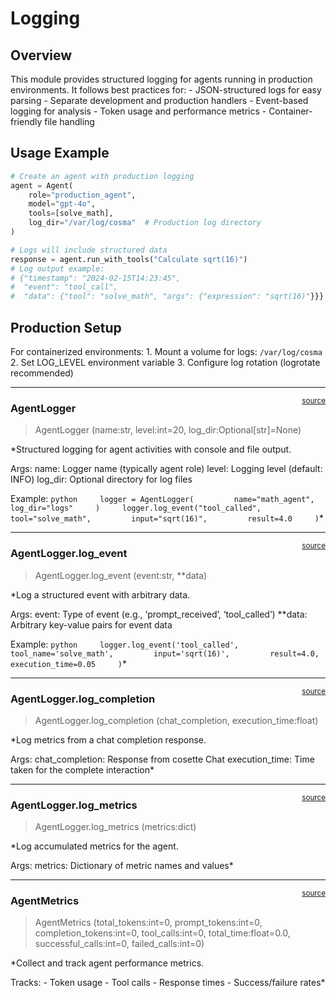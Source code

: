 # Logging


<!-- WARNING: THIS FILE WAS AUTOGENERATED! DO NOT EDIT! -->

## Overview

This module provides structured logging for agents running in production
environments. It follows best practices for: - JSON-structured logs for
easy parsing - Separate development and production handlers -
Event-based logging for analysis - Token usage and performance metrics -
Container-friendly file handling

## Usage Example

``` python
# Create an agent with production logging
agent = Agent(
    role="production_agent",
    model="gpt-4o",
    tools=[solve_math],
    log_dir="/var/log/cosma"  # Production log directory
)

# Logs will include structured data
response = agent.run_with_tools("Calculate sqrt(16)")
# Log output example:
# {"timestamp": "2024-02-15T14:23:45", 
#  "event": "tool_call", 
#  "data": {"tool": "solve_math", "args": {"expression": "sqrt(16)"}}}
```

## Production Setup

For containerized environments: 1. Mount a volume for logs:
`/var/log/cosma` 2. Set LOG_LEVEL environment variable 3. Configure log
rotation (logrotate recommended)

------------------------------------------------------------------------

<a href="https://github.com/la3d/cosma/blob/main/cosma/logging.py#L21"
target="_blank" style="float:right; font-size:smaller">source</a>

### AgentLogger

>  AgentLogger (name:str, level:int=20, log_dir:Optional[str]=None)

\*Structured logging for agent activities with console and file output.

Args: name: Logger name (typically agent role) level: Logging level
(default: INFO) log_dir: Optional directory for log files

Example:
`python     logger = AgentLogger(         name="math_agent",         log_dir="logs"     )     logger.log_event("tool_called",          tool="solve_math",         input="sqrt(16)",         result=4.0     )`\*

------------------------------------------------------------------------

<a href="https://github.com/la3d/cosma/blob/main/cosma/logging.py#L89"
target="_blank" style="float:right; font-size:smaller">source</a>

### AgentLogger.log_event

>  AgentLogger.log_event (event:str, **data)

\*Log a structured event with arbitrary data.

Args: event: Type of event (e.g., ‘prompt_received’, ‘tool_called’)
\*\*data: Arbitrary key-value pairs for event data

Example:
`python     logger.log_event('tool_called',         tool_name='solve_math',         input='sqrt(16)',         result=4.0,         execution_time=0.05     )`\*

------------------------------------------------------------------------

<a href="https://github.com/la3d/cosma/blob/main/cosma/logging.py#L139"
target="_blank" style="float:right; font-size:smaller">source</a>

### AgentLogger.log_completion

>  AgentLogger.log_completion (chat_completion, execution_time:float)

\*Log metrics from a chat completion response.

Args: chat_completion: Response from cosette Chat execution_time: Time
taken for the complete interaction\*

------------------------------------------------------------------------

<a href="https://github.com/la3d/cosma/blob/main/cosma/logging.py#L130"
target="_blank" style="float:right; font-size:smaller">source</a>

### AgentLogger.log_metrics

>  AgentLogger.log_metrics (metrics:dict)

\*Log accumulated metrics for the agent.

Args: metrics: Dictionary of metric names and values\*

------------------------------------------------------------------------

<a href="https://github.com/la3d/cosma/blob/main/cosma/logging.py#L112"
target="_blank" style="float:right; font-size:smaller">source</a>

### AgentMetrics

>  AgentMetrics (total_tokens:int=0, prompt_tokens:int=0,
>                    completion_tokens:int=0, tool_calls:int=0,
>                    total_time:float=0.0, successful_calls:int=0,
>                    failed_calls:int=0)

\*Collect and track agent performance metrics.

Tracks: - Token usage - Tool calls - Response times - Success/failure
rates\*
